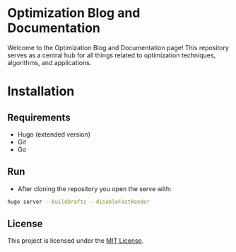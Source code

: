 # Optimization Blog and Documentation

Welcome to the Optimization Blog and Documentation page! This repository serves as a central hub for all things related to optimization techniques, algorithms, and applications.

# Installation

## Requirements

- Hugo (extended version)
- Git
- Go

## Run 

- After cloning the repository you open the serve with:

```sh
hugo server --buildDrafts --disableFastRender
```

## License

This project is licensed under the [MIT License](LICENSE).